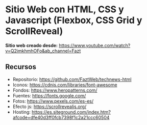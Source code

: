 # Sitio Web con HTML, CSS y Javascript (Flexbox, CSS Grid y ScrollReveal)

**Sitio web creado desde:**
https://www.youtube.com/watch?v=Q2imkhmhOFo&ab_channel=Fazt


## Recursos
* Repositorio: https://github.com/FaztWeb/technews-html
* Iconos: https://cdnjs.com/libraries/font-awesome
* Fondos: https://www.heropatterns.com/
* Fuentes: https://fonts.google.com/
* Fotos: https://www.pexels.com/es-es/
* Efecto js: https://scrollrevealjs.org/
* Hosting: https://es.siteground.com/index.htm?afcode=dfe40d3ff0fcb7398f1c2a21ccc60504
